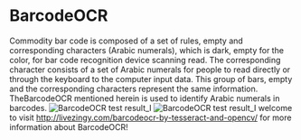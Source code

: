 # BarcodeOCR
Commodity bar code is composed of a set of rules, empty and corresponding characters (Arabic numerals), which is dark, empty for the color, for bar code recognition device scanning read. The corresponding character consists of a set of Arabic numerals for people to read directly or through the keyboard to the computer input data. This group of bars, empty and the corresponding characters represent the same information. TheBarcodeOCR mentioned herein is used to identify Arabic numerals in barcodes.
![BarcodeOCR test result_I](http://livezingy.qiniudn.com/201703/opencv/ResultLabel1.png)
![BarcodeOCR test result_I](http://livezingy.qiniudn.com/201703/opencv/ResultLabel2.png)
welcome to visit http://livezingy.com/barcodeocr-by-tesseract-and-opencv/ for more information about BarcodeOCR!
